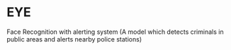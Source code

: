 # EYE
Face Recognition with alerting system (A model which detects criminals in public areas and alerts nearby police stations)
